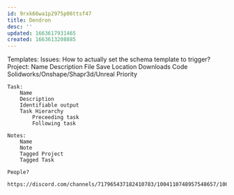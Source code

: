 ```yaml
---
id: 9rxk66wa1p2975p06ttsf47
title: Dendron
desc: ''
updated: 1663617931465
created: 1663613208885
---
```



Templates:
    Issues:
        How to actually set the schema template to trigger?
    Project:
        Name
        Description
        File Save Location
            Downloads
            Code
            Solidworks/Onshape/Shapr3d/Unreal
        Priority

    Task:
        Name
        Description
        Identifiable output
        Task Hierarchy
            Preceeding task
            Following task

    Notes:
        Name
        Note
        Tagged Project
        Tagged Task

    People?
        https://discord.com/channels/717965437182410783/1004110748957548657/1004157684171423855